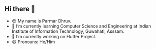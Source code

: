 ## Hi there 👋

- 😊 My name is Parmar Dhruv.
- 🌱 I’m currently learning Computer Science and Engineering at Indian Institute of Information Technology, Guwahati, Asssam.
- 🔭 I’m currently working on Flutter Project.
- 😄 Pronouns: He/Him
